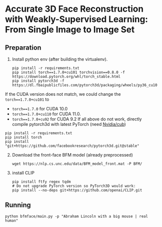# Accurate 3D Face Reconstruction with Weakly-Supervised Learning: From Single Image to Image Set

## Preparation
1. Install python env (after building the virtualenv).
   ```
   pip install -r requirements.txt
   pip install torch==1.7.0+cu101 torchvision==0.8.0 -f https://download.pytorch.org/whl/torch_stable.html
   pip install pytorch3d -f https://dl.fbaipublicfiles.com/pytorch3d/packaging/wheels/py36_cu101_pyt170/download.html
   ```
If the CUDA version does not match, we could change the `torch==1.7.0+cu101` to
  - `torch==1.7.0` for CUDA 10.0
  - `torch==1.7.0+cu110` for CUDA 11.0.
  - `torch==1.7.0+cu92` for CUDA 9.2 
    If all above  do not work, directly compile pytorch3d with latest PyTorch (need [Nvidia/cub](https://github.com/NVIDIA/cub))
   ```
   pip install -r requirements.txt
   pip install torch
   pip install "git+https://github.com/facebookresearch/pytorch3d.git@stable"
   ```
2. Download the front-face BFM model (already preprocessed)
   ```shell
   wget https://nlp.cs.unc.edu/data/BFM_model_front.mat -P BFM/ 
   ```
3. install CLIP
   ```shell
   pip install ftfy regex tqdm
   # Do not upgrade PyTorch version so PyTorch3D would work:
   pip install --no-deps git+https://github.com/openai/CLIP.git  
   ```


## Running
```shell
python bfmface/main.py -p "Abraham Lincoln with a big mouse | real human"
```
